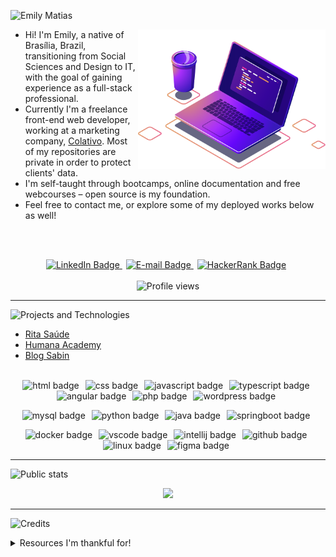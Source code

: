 <!-- Introduction -->
![Emily Matias](https://readme-typing-svg.herokuapp.com?font=Bebas+Neue&size=48&pause=1000&color=922CF7&vCenter=true&random=false&width=435&lines=Emily+Matias)

<p align="left">
  <img src="img/pc.png" width="300px" align="right">
  <ul>
    <li>Hi! I'm Emily, a native of Brasília, Brazil, transitioning from Social Sciences and Design to IT, with the goal of gaining experience as a full-stack professional.</li>    
    <li>Currently I'm a freelance front-end web developer, working at a marketing company, <a href="https://www.linkedin.com/company/colativo/">Colativo</a>. Most of my repositories are private in order to protect clients' data.</li>
    <li>I'm self-taught through bootcamps, online documentation and free webcourses – open source is my foundation.</li>
    <li>Feel free to contact me, or explore some of my deployed works below as well!</li>
  </ul>
</p><br><br>

<!-- Socials section -->
<p align="center">
    <a style="margin-right: 6px" href="https://www.linkedin.com/in/matiasemily/" target="_blank">
      <img src="https://img.shields.io/badge/linkedin-%230077B5.svg?style=for-the-badge&logo=linkedin&logoColor=white&color=ff69b4" alt="LinkedIn Badge">
    </a>
    <a style="margin-right: 6px" href="mailto:matias.emily@outlook.com" target="_blank">
      <img src="https://img.shields.io/badge/E&ndash;mail-%230077B5.svg?style=for-the-badge&logo=MicrosoftOutlook&logoColor=white&color=ff69b4" alt="E-mail Badge">
    </a>
    <a style="margin-right: 6px" href="https://www.hackerrank.com/profile/matiasemily" target="_blank">
      <img src="https://img.shields.io/badge/-Hackerrank-2EC866?style=for-the-badge&logo=HackerRank&logoColor=white&color=ff69b4" alt="HackerRank Badge">
    </a>
    <br><br>
    <img src="https://komarev.com/ghpvc/?username=matiasemily&label=Profile%20views&color=ff69b4&style=for-the-badge" alt="Profile views">
</p>

<!-- Projects section -->
---
![Projects and Technologies](https://readme-typing-svg.demolab.com?font=Bebas+Neue&size=28&pause=1000&color=922CF7&random=false&width=435&lines=Projects+and+technologies)

- [Rita Saúde](https://ritasaude.com.br)
- [Humana Academy](https://fc.tmp.br/humana)
- [Blog Sabin](https://blog.sabin.com.br/)
<br><br>

<!-- Technologies section -->
<!-- Web development -->
<p align="center">
  <img style="margin-right: 6px" alt="html badge" src="https://img.shields.io/badge/HTML5-100000?style=for-the-badge&logo=html5&logoColor=white&color=00B8B5">
  <img style="margin-right: 6px" alt="css badge" src="https://img.shields.io/badge/CSS3-100000?style=for-the-badge&logo=css3&logoColor=white&color=00B8B5">
  <img style="margin-right: 6px" alt="javascript badge" src="https://img.shields.io/badge/JS-100000?style=for-the-badge&logo=javascript&logoColor=white&color=00B8B5">
  <img style="margin-right: 6px" alt="typescript badge" src="https://img.shields.io/badge/TS-100000?style=for-the-badge&logo=typescript&logoColor=white&color=00B8B5">
  <img style="margin-right: 6px" alt="angular badge" src="https://img.shields.io/badge/Angular-100000?style=for-the-badge&logo=angular&logoColor=white&color=00B8B5">
  <img style="margin-right: 6px" alt="php badge" src="https://img.shields.io/badge/PHP-100000?style=for-the-badge&logo=php&logoColor=white&color=00B8B5">
  <img style="margin-right: 6px" alt="wordpress badge" src="https://img.shields.io/badge/WordPress-100000?style=for-the-badge&logo=wordpress&logoColor=white&color=00B8B5">
</p>

<!-- Other technologies -->
<p align="center">
  <img style="margin-right: 6px" alt="mysql badge" src="https://img.shields.io/badge/MySql-100000?style=for-the-badge&logo=mysql&logoColor=white&color=00B8B5">
  <img style="margin-right: 6px" alt="python badge" src="https://img.shields.io/badge/python-100000?style=for-the-badge&logo=python&logoColor=white&color=00B8B5">
  <img style="margin-right: 6px" alt="java badge" src="https://img.shields.io/badge/Java-100000?style=for-the-badge&logo=openjdk&logoColor=white&color=00B8B5">
  <img style="margin-right: 6px" alt="springboot badge" src="https://img.shields.io/badge/Spring%20Boot-100000?style=for-the-badge&logo=springboot&logoColor=white&color=00B8B5">
</p>

<!-- IDE, dev tools, environment and design tools -->
<p align="center">
  <img style="margin-right: 6px" alt="docker badge" src="https://img.shields.io/badge/Docker-100000?style=for-the-badge&logo=docker&logoColor=white&color=00B8B5">
  <img style="margin-right: 6px" alt="vscode badge" src="https://img.shields.io/badge/VSCode-0078D4?style=for-the-badge&logo=visual%20studio%20code&logoColor=white&color=00B8B5">
  <img style="margin-right: 6px" alt="intellij badge" src="https://img.shields.io/badge/IntelliJ-0078D4?style=for-the-badge&logo=intellij%20idea&logoColor=white&color=00B8B5">
  <img style="margin-right: 6px" alt="github badge" src="https://img.shields.io/badge/GitHub-100000?style=for-the-badge&logo=github&logoColor=white&color=00B8B5">
  <img style="margin-right: 6px" alt="linux badge" src="https://img.shields.io/badge/Linux-FCC624?style=for-the-badge&logo=linux&logoColor=white&color=00B8B5">
  <img style="margin-right: 6px" alt="figma badge" src="https://img.shields.io/badge/Figma-F24E1E?style=for-the-badge&logo=figma&logoColor=white&color=00B8B5">
</p>

<!-- Public stats section -->
---
![Public stats](https://readme-typing-svg.demolab.com?font=Bebas+Neue&size=28&pause=1000&color=922CF7&random=false&width=435&lines=My+public+stats)

<p align="center">
  <img width=800 src="https://github-profile-trophy.vercel.app/?username=matiasemily&column=8&theme=dracula&no-frame=true&no-bg=true">
</p>

<!-- Thank you section -->
---
![Credits](https://readme-typing-svg.demolab.com?font=Bebas+Neue&size=28&pause=1000&color=922CF7&random=false&width=435&lines=Credits)
<details>
  <summary>Resources I'm thankful for!</summary>
  <br>
  <table align="center">
    <thead align="center">
      <tr>
        <td><b>Name</b></td>
        <td><b>Contribution</b></td>
      </tr>
    </thead>
    <tbody>
      <tr>
        <td><a href="https://shields.io/" target="_blank">Shields Project</a></td>
        <td>Shields to create profile badges, compatible with Simple Icons</td>
      </tr>
      <tr>
        <td><a href="https://github.com/simple-icons/simple-icons#cdn-usage" target="_blank">Simple Icons</a></td>
        <td>SVG icons for popular brands</td>
      </tr>
      <tr>
        <td><a href="https://readme-typing-svg.herokuapp.com/" target="_blank">Readme Typing SVG</a></td>
        <td>Animated SVG text, which I used on titles here</td>
      </tr>
      <tr>
        <td><a href="https://github.com/antonkomarev/github-profile-views-counter/" target="_blank">GitHub Profile Views Counter</a></td>
        <td>Dynamic badges to count visitors on your GitHub profile</td>
      </tr>
      <tr>
        <td><a href="https://github.com/anuraghazra/github-readme-stats" target="_blank">GitHub Readme Stats</a></td>
        <td>More dynamic badges with GitHub stats</td>
      </tr>
      <tr>
        <td><a href="https://github.com/ryo-ma/github-profile-trophy" target="_blank">GitHub Profile Trophy</a></td>
        <td>Cool trophies with dynamic GitHub stats</td>
      </tr>
    </tbody>
  </table>
</details>

